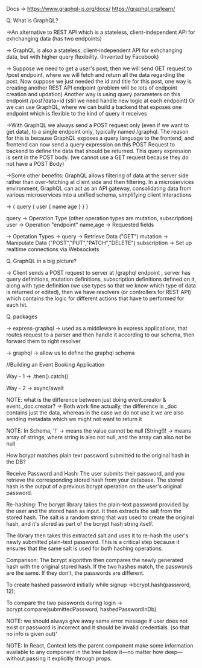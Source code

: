 Docs -> https://www.graphql-js.org/docs/
https://graphql.org/learn/ 

Q. What is GraphQL?

->An alternative to REST API which is a stateless, client-independent API for exhchanging data (has two endpoints)

-> GraphQL is also a stateless, client-independent API for exhchanging data, but with higher query flexibility.
(Invented by Facebook)

-> Suppose we need to get a user's post, then we will send
GET request to /post endpoint, where we will fetch and return all the data regarding the post.
Now suppose we just needed the id and title for this post,
one way is creating another REST API endpoint (problem will be lots of endpoint creation and updation)
Another way is using query parameters on this endpoint
/post?data=id (still we need handle new logic at each endpoint)
Or we can use GraphQL, where we can build a backend that exposes one endpoint which is flexible to the kind of query it receives

->With GraphQL we always send a POST request only  (even if we want to get data), to a single endpoint only, typically named /graphql.
The reason for this is because GraphQL exposes a query language to the frontend, and frontend can now send a query expression on this POST Request to backend to define the data that should be returned.
This query expression is sent in the POST body. (we cannot use a GET request because they do not have a POST Body)

->Some other benefits: GraphQL allows filtering of data at the server side rather than over-fetching at client side and then filtering. In a microservices environment, GraphQL can act as an API gateway, consolidating data from various microservices into a unified schema, simplifying client interactions

-> {
    query {
        user {
            name
            age
        }
    }
}

query -> Operation Type (other operation types are mutation, subscription)
user -> Operation "endpoint"
name,age -> Requested fields

-> Opetation Types ->
query -> Retrieve Data ("GET")
mutation -> Manipulate Data ("POST","PUT","PATCH","DELETE")
subscription -> Set up realtime connections via Websockets

Q. GraphQL in a big picture?

-> Client sends a POST request to server at /graphql endpoint
, server has query definitions, mutation definitions, subscription definitions defined on it, along with type definition (we use types so that we know which type of data is returned or edited), then we have resolvers (or controllers for REST API) which contains the logic for different actions that have to performed for each hit.

Q. packages 

-> express-graphql -> used as a middleware in express applications, that routes request to a parser and then handle it according to our schema, then forward them to right resolver 

-> graphql -> allow us to define the graphql schema

//Building an Event Booking Application


Way - 1 -> .then().catch()

<!-- const findUser = (userId) => {
    return User.findById(userId)
        .then(user => {
            return { ...user._doc, _id: user.id, password: null, createdEvents: findEvents.bind(this, user._doc.createdEvents) };
        })
        .catch(err => {
            throw err;
        })
}; -->

Way - 2 -> async/await

<!-- const findUser = async (userId) => {

    try {
        const userFoundById = await User.findById(userId);
        return { 
            ...userFoundById._doc,
            _id: userFoundById.id, 
            password: null, 
            createdEvents: findEvents.bind(this,         userFoundById._doc.createdEvents) 
      }; 
    } 
    catch (err) {
       throw err;
    }        
}; -->

NOTE: what is the difference between just doing event.creator & event._doc.creator?
-> Both work fine actually, the difference is _doc contains just the data, whereas in the case we do not use it we are also sending metadata which we might not want to return it

NOTE: In Schema, '!' -> means the value cannot be null
[String!]! -> means array of strings, where string is also not null, and the array can also not be null

How bcrypt matches plain text password submitted to the original hash in the DB?

Receive Password and Hash: The user submits their password, and you retrieve the corresponding stored hash from your database. The stored hash is the output of a previous bcrypt operation on the user's original password.

Re-hashing: The bcrypt library takes the plain-text password provided by the user and the stored hash as input. It then extracts the salt from the stored hash. The salt is a random string that was used to create the original hash, and it's stored as part of the bcrypt hash string itself.

The library then takes this extracted salt and uses it to re-hash the user's newly submitted plain-text password. This is a critical step because it ensures that the same salt is used for both hashing operations.

Comparison: The bcrypt algorithm then compares the newly generated hash with the original stored hash. If the two hashes match, the passwords are the same. If they don't, the passwords are different.

To create hashed password initially while signup ->bcrypt.hash(password, 12);

To compare the two passwords during login -> 
bcrypt.compare(submittedPassword, hashedPasswordInDb)

NOTE: we should always give away same error message if user does not exist or password is incorrect and it should be invalid credentials. (so that no info is given out)'

NOTE: In React, Context lets the parent component make some information available to any component in the tree below it—no matter how deep—without passing it explicitly through props.